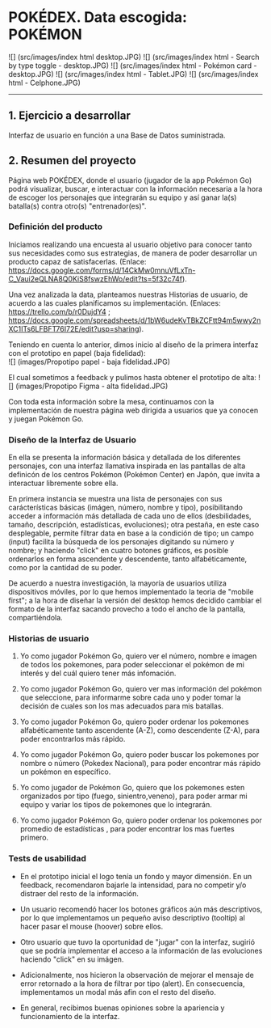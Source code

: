 # POKÉDEX. Data escogida: POKÉMON 
![] (src/images/index html desktop.JPG)
![] (src/images/index html - Search by type toggle - desktop.JPG)
![] (src/images/index html - Pokémon card - desktop.JPG)
![] (src/images/index html - Tablet.JPG)
![] (src/images/index html - Celphone.JPG)


***

## 1. Ejercicio a desarrollar

Interfaz de usuario en función a una Base de Datos suministrada.

## 2. Resumen del proyecto

Página web POKÉDEX, donde el usuario (jugador de la app Pokémon Go) podrá visualizar, buscar, e interactuar con la información necesaria a la hora de escoger los personajes que integrarán su equipo y así ganar la(s) batalla(s) contra otro(s) "entrenador(es)".

### Definición del producto

Iniciamos realizando una encuesta al usuario objetivo para conocer tanto sus necesidades como sus estrategias, de manera de poder desarrollar un producto capaz de satisfacerlas. (Enlace:
https://docs.google.com/forms/d/14CkMw0mnuVfLxTn-C_Vaui2eQLNA8Q0KiS8fswzEhWo/edit?ts=5f32c74f).

Una vez analizada la data, planteamos nuestras Historias de usuario, de acuerdo a las cuales planificamos su implementación. (Enlaces: https://trello.com/b/r0DujdY4 ; https://docs.google.com/spreadsheets/d/1bW6udeKvTBkZCFtt94m5wwy2nXC1ITs6LFBFT76I72E/edit?usp=sharing).

Teniendo en cuenta lo anterior, dimos inicio al diseño de la primera interfaz con el prototipo en papel (baja fidelidad):  
![] (images/Propotipo papel - baja fidelidad.JPG)

El cual sometimos a feedback y pulimos hasta obtener el prototipo de alta:
![] (images/Propotipo Figma - alta fidelidad.JPG)

Con toda esta información sobre la mesa, continuamos con la implementación de nuestra página web dirigida a usuarios que ya conocen y juegan Pokémon Go. 

### Diseño de la Interfaz de Usuario

En ella se presenta la información básica y detallada de los diferentes personajes, con una interfaz llamativa inspirada en las pantallas de alta definicón de los centros Pokémon (Pokémon Center) en Japón, que invita a interactuar libremente sobre ella. 

En primera instancia se muestra una lista de personajes con sus carácterísticas básicas (imágen, número, nombre y tipo), posibilitando acceder a información más detallada de cada uno de ellos (desbilidades, tamaño, descripción, estadísticas, evoluciones);  otra pestaña, en este caso desplegable, permite filtrar data en base a la condición de tipo; un campo (input) facilita la búsqueda de los personajes digitando su número y nombre; y haciendo "click" en cuatro botones gráficos, es posible ordenarlos en forma ascendente y descendente, tanto alfabéticamente, como por la cantidad de su poder. 

De acuerdo a nuestra investigación, la mayoría de usuarios utiliza dispositivos móviles, por lo que hemos implementado la teoria de "mobile first"; a la hora de diseñar la versión del desktop hemos decidido cambiar el formato de la interfaz sacando provecho a todo el ancho de la pantalla, compartiéndola.

### Historias de usuario

1. Yo como jugador Pokémon Go, quiero ver el número, nombre e imagen de todos los pokemones, para poder seleccionar el pokémon de mi interés y del cuál quiero tener más infomación.

2. Yo como jugador Pokémon Go, quiero ver mas información del pokémon que seleccione, para informarme sobre cada uno y poder tomar la decisión de cuales son los mas adecuados para mis batallas.

3. Yo como jugador Pokémon Go, quiero poder ordenar los pokemones alfabéticamente tanto ascendente (A-Z), como descendente (Z-A), para poder encontrarlos más rápido.

4. Yo como jugador Pokémon Go, quiero poder buscar los pokemones por nombre o número (Pokedex Nacional), para poder encontrar más rápido un pokémon en específico.

5. Yo como jugador de Pokémon Go, quiero que los pokemones esten organizados por tipo (fuego, sinientro,veneno), para poder armar mi equipo y variar los tipos de pokemones que lo integrarán.

6. Yo como jugador Pokémon Go, quiero poder ordenar los pokemones por  promedio de estadísticas , para poder encontrar los mas fuertes primero.

### Tests de usabilidad

* En el prototipo inicial el logo tenía un fondo y mayor dimensión. En un feedback, recomendaron bajarle la intensidad, para no competir y/o distraer del resto de la información.

* Un usuario recomendó hacer los botones gráficos aún más descriptivos, por lo que implementamos un pequeño aviso descriptivo (tooltip) al hacer pasar el mouse (hoover) sobre ellos.

* Otro usuario que tuvo la oportunidad de "jugar" con la interfaz, sugirió que se podría implementar el acceso a la información de las evoluciones haciendo "click" en su imágen.

* Adicionalmente, nos hicieron la observación de mejorar el mensaje de error retornado a la hora de filtrar por tipo (alert). En consecuencia, implementamos un modal más afin con el resto del diseño.

* En general, recibimos buenas opiniones sobre la apariencia y funcionamiento de la interfaz.
